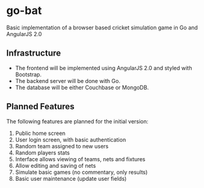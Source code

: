 # go-bat
Basic implementation of a browser based cricket simulation game in Go and AngularJS 2.0

## Infrastructure
* The frontend will be implemented using AngularJS 2.0 and styled with Bootstrap.
* The backend server will be done with Go.
* The database will be either Couchbase or MongoDB.

## Planned Features
The following features are planned for the initial version:

1. Public home screen
2. User login screen, with basic authentication
3. Random team assigned to new users
4. Random players stats
5. Interface allows viewing of teams, nets and fixtures
6. Allow editing and saving of nets
7. Simulate basic games (no commentary, only results)
8. Basic user maintenance (update user fields)
